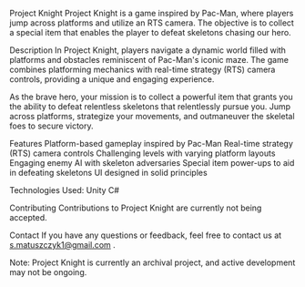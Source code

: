 Project Knight
Project Knight is a game inspired by Pac-Man, where players jump across platforms and utilize an RTS camera. The objective is to collect a special item that enables the player to defeat skeletons chasing our hero.

Description
In Project Knight, players navigate a dynamic world filled with platforms and obstacles reminiscent of Pac-Man's iconic maze. The game combines platforming mechanics with real-time strategy (RTS) camera controls, providing a unique and engaging experience.

As the brave hero, your mission is to collect a powerful item that grants you the ability to defeat relentless skeletons that relentlessly pursue you. Jump across platforms, strategize your movements, and outmaneuver the skeletal foes to secure victory.

Features
Platform-based gameplay inspired by Pac-Man
Real-time strategy (RTS) camera controls
Challenging levels with varying platform layouts
Engaging enemy AI with skeleton adversaries
Special item power-ups to aid in defeating skeletons
UI designed in solid principles

Technologies Used:
Unity
C#

Contributing
Contributions to Project Knight are currently not being accepted.

Contact
If you have any questions or feedback, feel free to contact us at s.matuszczyk1@gmail.com .

Note: Project Knight is currently an archival project, and active development may not be ongoing.
